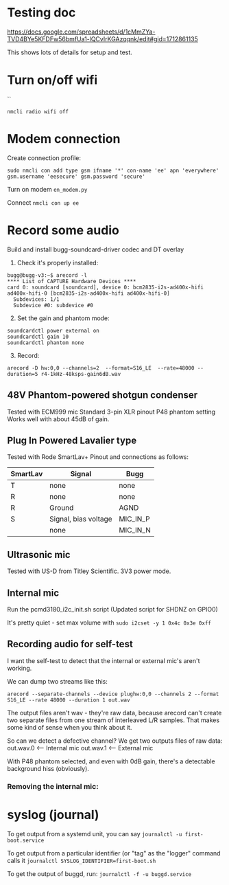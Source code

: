 
# Testing doc 
https://docs.google.com/spreadsheets/d/1cMmZYa-TVD4BYe5KFDFw56bmfUa1-lQCvIrKGAzqqnk/edit#gid=1712861135

This shows lots of details for setup and test.

# Turn on/off wifi
``
```
nmcli radio wifi off
```

# Modem connection

Create connection profile:
```
sudo nmcli con add type gsm ifname '*' con-name 'ee' apn 'everywhere' gsm.username 'eesecure' gsm.password 'secure'
```

Turn on modem
`en_modem.py`

Connect
`nmcli con up ee`

# Record some audio

Build and install bugg-soundcard-driver codec and DT overlay

1) Check it's properly installed:
```
bugg@bugg-v3:~$ arecord -l
**** List of CAPTURE Hardware Devices ****
card 0: soundcard [soundcard], device 0: bcm2835-i2s-ad400x-hifi ad400x-hifi-0 [bcm2835-i2s-ad400x-hifi ad400x-hifi-0]
  Subdevices: 1/1
  Subdevice #0: subdevice #0
```

2) Set the gain and phantom mode:
```
soundcardctl power external on
soundcardctl gain 10
soundcardctl phantom none
```

3) Record:
```
arecord -D hw:0,0 --channels=2  --format=S16_LE  --rate=48000 --duration=5 r4-1kHz-48ksps-gain6dB.wav
```


## 48V Phantom-powered shotgun condenser

Tested with ECM999 mic
Standard 3-pin XLR pinout
P48 phantom setting
Works well with about 45dB of gain.

## Plug In Powered Lavalier type

Tested with Rode SmartLav+ Pinout and connections as follows:

| SmartLav | Signal | Bugg |
| ---- | ---- | ---- |
| T | none | none |
| R | none | none |
| R | Ground | AGND |
| S | Signal, bias voltage | MIC_IN_P |
|  | none | MIC_IN_N |

## Ultrasonic mic

Tested with US-D from Titley Scientific.
3V3 power mode.

## Internal mic

Run the pcmd3180_i2c_init.sh script
(Updated script for SHDNZ on GPIO0)

It's pretty quiet - set max volume with
`sudo i2cset -y 1 0x4c 0x3e 0xff`

## Recording audio for self-test

I want the self-test to detect that the internal or external mic's aren't working.

We can dump two streams like this:
```
arecord --separate-channels --device plughw:0,0 --channels 2 --format S16_LE --rate 48000 --duration 1 out.wav
```

The output files aren't wav - they're raw data, because arecord can't create two separate files from one stream of interleaved L/R samples. That makes some kind of sense when you think about it.

So can we detect a defective channel?
We get two outputs files of raw data:
out.wav.0 <-- Internal mic
out.wav.1 <-- External mic

With P48 phantom selected, and even with 0dB gain, there's a detectable background hiss (obviously).

### Removing the internal mic:



# syslog (journal)

To get output from a systemd unit, you can say
`journalctl -u first-boot.service`

To get output from a particular identifier (or "tag" as the "logger" command calls it
`journalctl SYSLOG_IDENTIFIER=first-boot.sh`

To get the output of buggd, run:
```journalctl -f -u buggd.service ```
